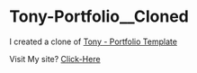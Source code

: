 # Tony-Portfolio__Cloned

I created a clone of [Tony - Portfolio Template](https://www.pxdraft.com/themeforest/tony/index-01.html#)

Visit My site? [Click-Here](https://omarfaruk-0x01.github.io/Tony-Portfolio__Cloned/)
